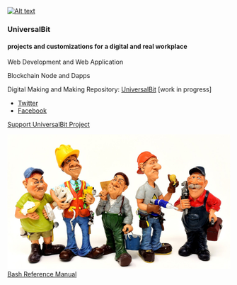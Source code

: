 
[![Alt text](https://github.com/universalbit-dev/papirus-icon-theme/blob/master/Papirus/64x64/places/folder-white-development.svg)](https://github.com/universalbit-dev/universalbit-dev)

### UniversalBit 

#### projects and customizations for a digital and real workplace

Web Development and Web Application

Blockchain Node and Dapps

Digital Making and Making
Repository:
[UniversalBit](https://github.com/universalbit-dev) [work in progress]

- [Twitter]()
- [Facebook](https://www.facebook.com/universalbit/)

[Support UniversalBit Project](https://github.com/universalbit-dev/universalbit-dev/tree/main/support)


![handyman](https://github.com/universalbit-dev/universalbit-dev/blob/main/img/handyman_720.jpg "HandyMan")
[Bash Reference Manual](https://www.gnu.org/software/bash/manual/html_node/index.html)

